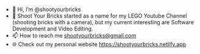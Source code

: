 - 👋 Hi, I’m @shootyourbricks
- 👀 Shoot Your Bricks started as a name for my LEGO Youtube Channel (shooting bricks with a camera), but my current interesting are Software Development and Video Editing.
- 📫 How to reach me shootyourbricks@gmail.com
- 🌐 Check out my personal website https://shootyourbricks.netlify.app
<!---
shootyourbricks/shootyourbricks is a ✨ special ✨ repository because its `README.md` (this file) appears on your GitHub profile.
You can click the Preview link to take a look at your changes.
--->
